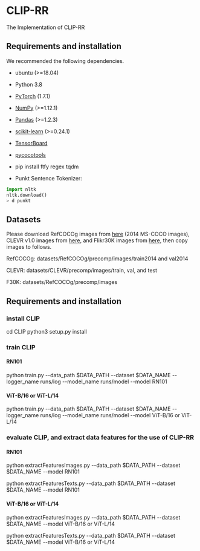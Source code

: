 # CLIP-RR
The Implementation of CLIP-RR

## Requirements and installation
We recommended the following dependencies.
* ubuntu (>=18.04)

* Python 3.8

* [PyTorch](https://pytorch.org/) (1.7.1)

* [NumPy](https://numpy.org/) (>=1.12.1)

* [Pandas](https://pandas.pydata.org/) (>=1.2.3)

* [scikit-learn](https://scikit-learn.org/stable/) (>=0.24.1)

* [TensorBoard](https://github.com/TeamHG-Memex/tensorboard_logger) 

* [pycocotools](https://github.com/cocodataset/cocoapi) 

* pip install ftfy regex tqdm

* Punkt Sentence Tokenizer:

``` python
import nltk
nltk.download()
> d punkt
``` 

## Datasets
Please download RefCOCOg images from [here](https://cocodataset.org/#download) (2014 MS-COCO images), CLEVR v1.0 images from [here](https://cs.stanford.edu/people/jcjohns/clevr/), and Flikr30K images from [here](https://www.kaggle.com/datasets/hsankesara/flickr-image-dataset), then copy images to follows.

RefCOCOg: datasets/RefCOCOg/precomp/images/train2014 and val2014

CLEVR: datasets/CLEVR/precomp/images/train, val, and test

F30K: datasets/RefCOCOg/precomp/images

## Requirements and installation
### install CLIP
cd CLIP
python3 setup.py install

### train CLIP

#### RN101

python train.py --data_path $DATA_PATH --dataset $DATA_NAME --logger_name runs/log --model_name runs/model --model RN101

#### ViT-B/16 or ViT-L/14

python train.py --data_path $DATA_PATH --dataset $DATA_NAME --logger_name runs/log --model_name runs/model --model ViT-B/16 or ViT-L/14

### evaluate CLIP, and extract data features for the use of CLIP-RR

#### RN101

python extractFeaturesImages.py --data_path $DATA_PATH --dataset $DATA_NAME --model RN101

python extractFeaturesTexts.py --data_path $DATA_PATH --dataset $DATA_NAME --model RN101

#### ViT-B/16 or ViT-L/14

python extractFeaturesImages.py --data_path $DATA_PATH --dataset $DATA_NAME --model ViT-B/16 or ViT-L/14

python extractFeaturesTexts.py --data_path $DATA_PATH --dataset $DATA_NAME --model ViT-B/16 or ViT-L/14



















